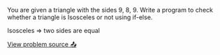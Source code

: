 You are given a triangle with the sides 9, 8, 9. Write a program to check whether a
triangle is Isosceles or not using if-else.

Isosceles => two sides are equal


[View problem source 📤](https://drive.google.com/file/d/1bfxye7A1p-BBJCQCXaiUetl_qyS2Vc1E/view)